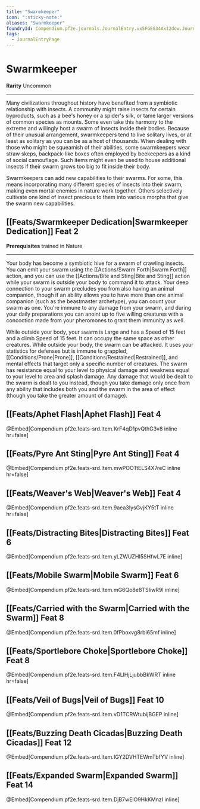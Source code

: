 ```yaml
---
title: "Swarmkeeper"
icon: ":sticky-note:"
aliases: "Swarmkeeper"
foundryId: Compendium.pf2e.journals.JournalEntry.vx5FGEG34AxI2dow.JournalEntryPage.If0rK2DhKh2CrYKR
tags:
  - JournalEntryPage
---
```


# Swarmkeeper
**Rarity** Uncommon

* * *

Many civilizations throughout history have benefited from a symbiotic relationship with insects. A community might raise insects for certain byproducts, such as a bee's honey or a spider's silk, or tame larger versions of common species as mounts. Some even take this harmony to the extreme and willingly host a swarm of insects inside their bodies. Because of their unusual arrangement, swarmkeepers tend to live solitary lives, or at least as solitary as you can be as a host of thousands. When dealing with those who might be squeamish of their abilities, some swarmkeepers wear straw skeps, backpack-like boxes often employed by beekeepers as a kind of social camouflage. Such items might even be used to house additional insects if their swarm grows too big to fit inside their body.

Swarmkeepers can add new capabilities to their swarms. For some, this means incorporating many different species of insects into their swarm, making even mortal enemies in nature work together. Others selectively cultivate one kind of insect precious to them into various morphs that give the swarm new capabilities.

## [[Feats/Swarmkeeper Dedication|Swarmkeeper Dedication]] Feat 2

**Prerequisites** trained in Nature

* * *

Your body has become a symbiotic hive for a swarm of crawling insects. You can emit your swarm using the [[Actions/Swarm Forth|Swarm Forth]] action, and you can use the [[Actions/Bite and Sting|Bite and Sting]] action while your swarm is outside your body to command it to attack. Your deep connection to your swarm precludes you from also having an animal companion, though if an ability allows you to have more than one animal companion (such as the beastmaster archetype), you can count your swarm as one. You're immune to any damage from your swarm, and during your daily preparations you can anoint up to five willing creatures with a concoction made from your pheromones to grant them immunity as well.

While outside your body, your swarm is Large and has a Speed of 15 feet and a climb Speed of 15 feet. It can occupy the same space as other creatures. While outside your body, the swarm can be attacked. It uses your statistics for defenses but is immune to grappled, [[Conditions/Prone|Prone]], [[Conditions/Restrained|Restrained]], and mental effects that target only a specific number of creatures. The swarm has resistance equal to your level to physical damage and weakness equal to your level to area and splash damage. Any damage that would be dealt to the swarm is dealt to you instead, though you take damage only once from any ability that includes both you and the swarm in the area of effect (though you take the greater amount of damage).

## [[Feats/Aphet Flash|Aphet Flash]] Feat 4

@Embed\[Compendium.pf2e.feats-srd.Item.KrF4qD1pvQthG3v8 inline hr=false\]

## [[Feats/Pyre Ant Sting|Pyre Ant Sting]] Feat 4

@Embed\[Compendium.pf2e.feats-srd.Item.mwPOOTtELS4X7reC inline hr=false\]

## [[Feats/Weaver's Web|Weaver's Web]] Feat 4

@Embed\[Compendium.pf2e.feats-srd.Item.9aea3IysGvjKY5tT inline hr=false\]

## [[Feats/Distracting Bites|Distracting Bites]] Feat 6

@Embed\[Compendium.pf2e.feats-srd.Item.yLZWUZHI5SHfwL7E inline\]

## [[Feats/Mobile Swarm|Mobile Swarm]] Feat 6

@Embed\[Compendium.pf2e.feats-srd.Item.mG6Qo8e8TSIiwR9l inline\]

## [[Feats/Carried with the Swarm|Carried with the Swarm]] Feat 8

@Embed\[Compendium.pf2e.feats-srd.Item.0fPboxvg8rbi65mf inline\]

## [[Feats/Sportlebore Choke|Sportlebore Choke]] Feat 8

@Embed\[Compendium.pf2e.feats-srd.Item.F4LlHjLjubbBkWRT inline hr=false\]

## [[Feats/Veil of Bugs|Veil of Bugs]] Feat 10

@Embed\[Compendium.pf2e.feats-srd.Item.vD1TCRWtubijBGEP inline\]

## [[Feats/Buzzing Death Cicadas|Buzzing Death Cicadas]] Feat 12

@Embed\[Compendium.pf2e.feats-srd.Item.IGY2DVHTEWmTbfYV inline\]

## [[Feats/Expanded Swarm|Expanded Swarm]] Feat 14

@Embed\[Compendium.pf2e.feats-srd.Item.DjB7wElO9HkKMnzI inline\]